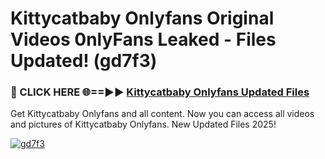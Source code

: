 # Kittycatbaby Onlyfans Original Videos 0nlyFans Leaked - Files Updated! (gd7f3)

<h3>🔴 CLICK HERE 🌐==►► <a href="https://tinyurl.com/ehrbuxhb" rel="nofollow">Kittycatbaby Onlyfans Updated Files</a></h3>

Get Kittycatbaby Onlyfans and all content. Now you can access all videos and pictures of Kittycatbaby Onlyfans. New Updated Files 2025!

[![gd7f3](https://i.imgur.com/lVYEuWS.gif)](https://tinyurl.com/ehrbuxhb)
